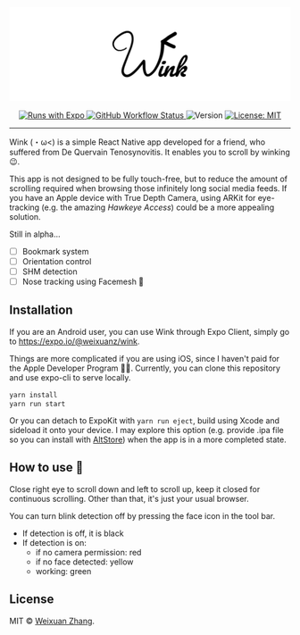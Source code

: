 ![Wink](/assets/head.png)

<p align="center">
    <a aria-label="expo" href="https://expo.io/" target="_blank">
        <img alt="Runs with Expo" src="https://img.shields.io/badge/Runs%20with%20Expo-000.svg?style=flat-square&logo=EXPO&labelColor=f3f3f3&logoColor=000">
    </a>   
    <a aria-label="build" href="https://github.com/WeixuanZ/wink/actions" target="_blank">
      <img alt="GitHub Workflow Status" src="https://img.shields.io/github/workflow/status/weixuanz/wink/Expo%20Publish?style=flat-square">
    </a>
    <img alt="Version" src="https://img.shields.io/github/package-json/v/weixuanz/wink?style=flat-square">
    <a aria-label="licensed under mit" href="https://github.com/WeixuanZ/wink/blob/master/LICENSE" target="_blank">
      <img alt="License: MIT" src="https://img.shields.io/github/license/weixuanz/wink?style=flat-square">
    </a>
</p>

---

Wink (・ω<) is a simple React Native app developed for a friend, who suffered from De Quervain Tenosynovitis. It enables you to scroll by winking 😉.

This app is not designed to be fully touch-free, but to reduce the amount of scrolling required when browsing those infinitely long social media feeds. If you have an Apple device with True Depth Camera, using ARKit for eye-tracking (e.g. the amazing _Hawkeye Access_) could be a more appealing solution.

Still in alpha...

- [ ] Bookmark system
- [ ] Orientation control
- [ ] SHM detection
- [ ] Nose tracking using Facemesh 🤨

## Installation

If you are an Android user, you can use Wink through Expo Client, simply go to https://expo.io/@weixuanz/wink.

Things are more complicated if you are using iOS, since I haven't paid for the Apple Developer Program 🤦‍♂️. Currently, you can clone this repository and use expo-cli to serve locally.

```
yarn install
yarn run start
```

Or you can detach to ExpoKit with `yarn run eject`, build using Xcode and sideload it onto your device. I may explore this option (e.g. provide .ipa file so you can install with [AltStore](https://github.com/rileytestut/AltStore)) when the app is in a more completed state.

## How to use 👀

Close right eye to scroll down and left to scroll up, keep it closed for continuous scrolling. Other than that, it's just your usual browser.

You can turn blink detection off by pressing the face icon in the tool bar.

* If detection is off, it is black
* If detection is on:
  - if no camera permission: red
  - if no face detected: yellow
  - working: green

## License

MIT © [Weixuan Zhang](https://weixuanz.github.io/about/).

